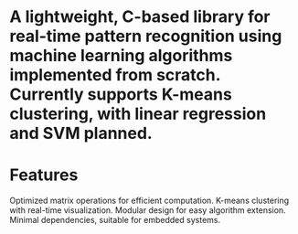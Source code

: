 # A lightweight, C-based library for real-time pattern recognition using machine learning algorithms implemented from scratch. Currently supports K-means clustering, with linear regression and SVM planned.


# Features
Optimized matrix operations for efficient computation.
K-means clustering with real-time visualization.
Modular design for easy algorithm extension.
Minimal dependencies, suitable for embedded systems.

